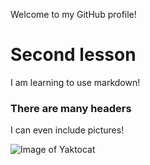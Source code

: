 Welcome to my GitHub profile! 

# Second lesson
I am learning to use markdown!
### There are many headers

I can even include pictures!

![Image of Yaktocat](https://octodex.github.com/images/yaktocat.png)
